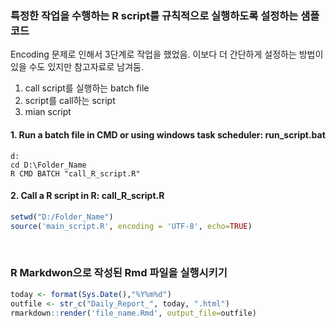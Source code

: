 ### 특정한 작업을 수행하는 R script를 규칙적으로 실행하도록 설정하는 샘플 코드
Encoding 문제로 인해서 3단계로 작업을 했었음. 이보다 더 간단하게 설정하는 방법이 있을 수도 있지만 참고자료로 남겨둠. <br>
1. call script를 실행하는 batch file
2. script를 call하는 script
3. mian script

#### 1. Run a batch file in CMD or using windows task scheduler: **run_script.bat**
```
d:
cd D:\Folder_Name
R CMD BATCH "call_R_script.R"
```

#### 2. Call a R script in R: **call_R_script.R**
```r
setwd("D:/Folder_Name")
source('main_script.R', encoding = 'UTF-8', echo=TRUE)
```

<br>

### R Markdwon으로 작성된 Rmd 파일을 실행시키기
```r
today <- format(Sys.Date(),"%Y%m%d")
outfile <- str_c("Daily_Report_", today, ".html")
rmarkdown::render('file_name.Rmd', output_file=outfile)
```
